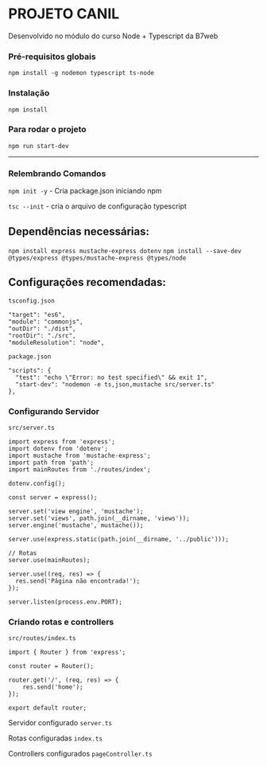 # PROJETO CANIL

Desenvolvido no módulo do curso Node + Typescript da B7web

### Pré-requisitos globais
`npm install -g nodemon typescript ts-node`

### Instalação
`npm install`

### Para rodar o projeto
`npm run start-dev`


<hr>

### Relembrando Comandos

`npm init -y` - Cria package.json iniciando npm

`tsc --init` - cria o arquivo de configuração typescript

## Dependências necessárias:

`npm install express mustache-express dotenv`
`npm install --save-dev @types/express @types/mustache-express @types/node`

## Configurações recomendadas:

 `tsconfig.json`

    "target": "es6",
    "module": "commonjs",
    "outDir": "./dist",
    "rootDir": "./src",
    "moduleResolution": "node",

`package.json`

    "scripts": {
      "test": "echo \"Error: no test specified\" && exit 1",
      "start-dev": "nodemon -e ts,json,mustache src/server.ts"
    },

### Configurando Servidor

`src/server.ts`

    import express from 'express';
    import dotenv from 'dotenv';
    import mustache from 'mustache-express';
    import path from 'path';
    import mainRoutes from './routes/index';

    dotenv.config();

    const server = express();

    server.set('view engine', 'mustache');
    server.set('views', path.join(__dirname, 'views'));
    server.engine('mustache', mustache());

    server.use(express.static(path.join(__dirname, '../public')));

    // Rotas
    server.use(mainRoutes);

    server.use((req, res) => {
      res.send('Página não encontrada!');
    });

    server.listen(process.env.PORT);


### Criando rotas e controllers
`src/routes/index.ts`

    import { Router } from 'express';

    const router = Router();

    router.get('/', (req, res) => {
        res.send('home');
    });

    export default router;


Servidor configurado `server.ts`

Rotas configuradas `index.ts`

Controllers configurados `pageController.ts`
